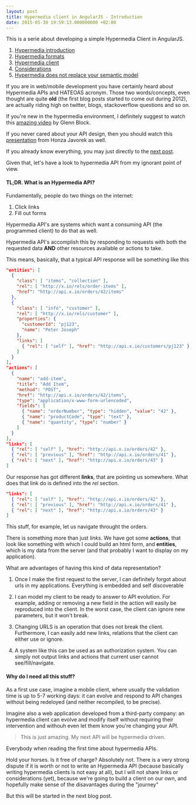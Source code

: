 ```yaml
---
layout: post
title: Hypermedia client in AngularJS - Introduction
date: 2015-05-30 19:59:13.000000000 +02:00
---
```

This is a serie about developing a simple Hypermedia Client in AngularJS.

1. [Hypermedia introduction](/hypermedia-client-in-angularjs/)
2. [Hypermedia formats](/hypermedia-client-in-angularjs-hypermedia-types/)
3. [Hypermedia client](/hypermedia-client-build-details/)
4. [Considerations](/hypermedia-client-considerations/)
5. [Hypermedia does not replace your semantic model](/hypermedia-does-not-replace-your-semantic-model/)

If you are in web/mobile development you have certainly heard about Hypermedia APIs and HATEOAS acronym. Those two words/concepts, even thought are quite **old** (the first blog posts started to come out during 2012), are actually riding high on twitter, blogs, stackoverflow questions and so on.

If you're new in the hypermedia environment, I definitely suggest to watch this [amazing video](https://www.youtube.com/watch?v=vp-Na5wKlig) by Glenn Block.

If you never cared about your API design, then you should watch this [presentation](https://www.youtube.com/watch?v=sdlQvTWVQ_M) from Honza Javorek as well.

If you already know everything, you may just directly to the [next post](/hypermedia-client-in-angularjs-hypermedia-types/).

Given that, let's have a look to hypermedia API from my ignorant point of view.

#### TL;DR. What is an Hypermedia API?

Fundamentally, people do two things on the internet:

1. Click links
2. Fill out forms

Hypermedia API's are systems which want a consuming API (the programmed client) to do that as well.

Hypermedia API's accomplish this by responding to requests with both the requested data **AND** other resources available or actions to take.

This means, basically, that a typical API response will be something like this

```json
"entities": [
  {
    "class": [ "items", "collection" ],
    "rel": [ "http://x.io/rels/order-items" ],
    "href": "http://api.x.io/orders/42/items"
  },
  {
    "class": [ "info", "customer" ],
    "rel": [ "http://x.io/rels/customer" ],
    "properties": {
      "customerId": "pj123",
      "name": "Peter Joseph"
    },
    "links": [
      { "rel": [ "self" ], "href": "http://api.x.io/customers/pj123" }
    ]
  }
],
"actions": [
  {
    "name": "add-item",
    "title": "Add Item",
    "method": "POST",
    "href": "http://api.x.io/orders/42/items",
    "type": "application/x-www-form-urlencoded",
    "fields": [
      { "name": "orderNumber", "type": "hidden", "value": "42" },
      { "name": "productCode", "type": "text" },
      { "name": "quantity", "type": "number" }
    ]
  }
],
"links": [
  { "rel": [ "self" ], "href": "http://api.x.io/orders/42" },
  { "rel": [ "previous" ], "href": "http://api.x.io/orders/41" },
  { "rel": [ "next" ], "href": "http://api.x.io/orders/43" }
]
```

Our response has got different **links**, that are pointing us somewhere. What does that link do is defined into the *rel* section.

```json
"links": [
  { "rel": [ "self" ], "href": "http://api.x.io/orders/42" },
  { "rel": [ "previous" ], "href": "http://api.x.io/orders/41" },
  { "rel": [ "next" ], "href": "http://api.x.io/orders/43" }
]
```

This stuff, for example, let us navigate throught the orders.

There is something more than just *links*. We have got some **actions**, that look like something with which I could build an html form, and **entities**, which is my data from the server (and that probably I want to display on my application).

What are advantages of having this kind of data representation?

1. Once I make the first request to the server, I can definitely forgot about urls in my applications. Everything is embedded and self discoverable

2. I can model my client to be ready to answer to API evolution. For example, adding or removing a new field in the action will easily be reproduced into the client. In the worst case, the client can ignore new parameters, but it won't break.

3. Changing URLS is an operation that does not break the client. Furthermore, I can easily add new links, relations that the client can either use or ignore.

4. A system like this can be used as an authorization system. You can simply not output links and actions that current user cannot see/fill/navigate.

#### Why do I need all this stuff?

As a first use case, imagine a mobile client, where usually the validation time is up to 5-7 working days: it can evolve and respond to API changes without being redeloyed (and neither recompiled, to be precise).

Imagine also a web application developed from a third-party company: an hypermedia client can evolve and modify itself without requiring their intervention and withouh even let them know you're changing your API.


> This is just amazing. My next API will be hypermedia driven.

Everybody when reading the first time about hypermedia APIs.

Hold your horses. Is it free of charge? Absolutely not. There is a very strong dispute if it is worth or not to write an Hypermedia API (because basically writing hypermedia clients is not easy at all), but I will not share links or considerations (yet), because we're going to build a client on our own, and hopefully make sense of the disavantages during the "journey"

But this will be started in the next blog post.
